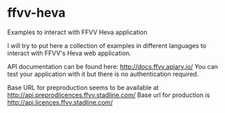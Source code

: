# ffvv-heva
Examples to interact with FFVV Heva application

I will try to put here a collection of examples in different languages to interact with FFVV's Heva web application.

API documentation can be found here: http://docs.ffvv.apiary.io/
You can test your application with it but there is no authentication required.

Base URL for preproduction seems to be available at http://api.preprodlicences.ffvv.stadline.com/
Base url for production is http://api.licences.ffvv.stadline.com/

